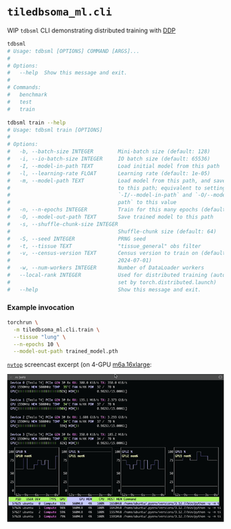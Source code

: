 # `tiledbsoma_ml.cli`
WIP `tdbsml` CLI demonstrating distributed training with [DDP]

<!-- `bmdf tdbsml` -->
```bash
tdbsml
# Usage: tdbsml [OPTIONS] COMMAND [ARGS]...
#
# Options:
#   --help  Show this message and exit.
#
# Commands:
#   benchmark
#   test
#   train
```


<!-- `bmdf -- tdbsml train --help` -->
```bash
tdbsml train --help
# Usage: tdbsml train [OPTIONS]
#
# Options:
#   -b, --batch-size INTEGER        Mini-batch size (default: 128)
#   -i, --io-batch-size INTEGER     IO batch size (default: 65536)
#   -I, --model-in-path TEXT        Load initial model from this path
#   -l, --learning-rate FLOAT       Learning rate (default: 1e-05)
#   -m, --model-path TEXT           Load model from this path, and save it back
#                                   to this path; equivalent to setting both
#                                   `-I/--model-in-path` and `-O/--model-out-
#                                   path` to this value
#   -n, --n-epochs INTEGER          Train for this many epochs (default: 20)
#   -O, --model-out-path TEXT       Save trained model to this path
#   -s, --shuffle-chunk-size INTEGER
#                                   Shuffle-chunk size (default: 64)
#   -S, --seed INTEGER              PRNG seed
#   -t, --tissue TEXT               "tissue_general" obs filter
#   -v, --census-version TEXT       Census version to train on (default:
#                                   2024-07-01)
#   -w, --num-workers INTEGER       Number of DataLoader workers
#   --local-rank INTEGER            Used for distributed training (automatically
#                                   set by torch.distributed.launch)
#   --help                          Show this message and exit.
```


### Example invocation
```bash
torchrun \
  -m tiledbsoma_ml.cli.train \
  --tissue "lung" \
  --n-epochs 10 \
  --model-out-path trained_model.pth
```

[`nvtop`] screencast excerpt (on 4-GPU [m6a.16xlarge]:

![](tdbsml-train-x4.gif)


[DDP]: https://pytorch.org/tutorials/intermediate/ddp_tutorial.html
[`nvtop`]: https://github.com/Syllo/nvtop
[m6a.16xlarge]: https://instances.vantage.sh/aws/ec2/m6a.16xlarge
